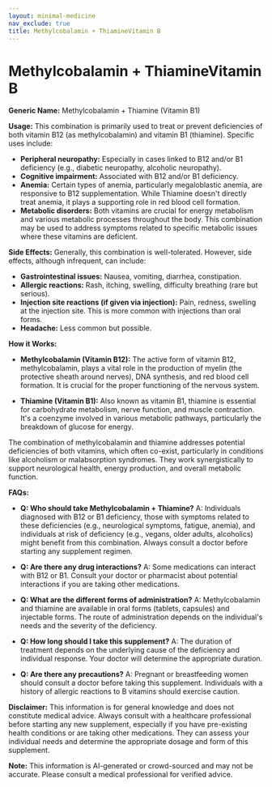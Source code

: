 ```yaml
---
layout: minimal-medicine
nav_exclude: true
title: Methylcobalamin + ThiamineVitamin B
---
```


# Methylcobalamin + ThiamineVitamin B

**Generic Name:** Methylcobalamin + Thiamine (Vitamin B1)

**Usage:** This combination is primarily used to treat or prevent deficiencies of both vitamin B12 (as methylcobalamin) and vitamin B1 (thiamine).  Specific uses include:

* **Peripheral neuropathy:**  Especially in cases linked to B12 and/or B1 deficiency (e.g., diabetic neuropathy, alcoholic neuropathy).
* **Cognitive impairment:** Associated with B12 and/or B1 deficiency.
* **Anemia:** Certain types of anemia, particularly megaloblastic anemia, are responsive to B12 supplementation.  While Thiamine doesn't directly treat anemia, it plays a supporting role in red blood cell formation.
* **Metabolic disorders:**  Both vitamins are crucial for energy metabolism and various metabolic processes throughout the body.  This combination may be used to address symptoms related to specific metabolic issues where these vitamins are deficient.


**Side Effects:**  Generally, this combination is well-tolerated. However, side effects, although infrequent, can include:

* **Gastrointestinal issues:** Nausea, vomiting, diarrhea, constipation.
* **Allergic reactions:**  Rash, itching, swelling, difficulty breathing (rare but serious).
* **Injection site reactions (if given via injection):** Pain, redness, swelling at the injection site.  This is more common with injections than oral forms.
* **Headache:**  Less common but possible.


**How it Works:**

* **Methylcobalamin (Vitamin B12):**  The active form of vitamin B12, methylcobalamin, plays a vital role in the production of myelin (the protective sheath around nerves), DNA synthesis, and red blood cell formation. It is crucial for the proper functioning of the nervous system.

* **Thiamine (Vitamin B1):** Also known as vitamin B1, thiamine is essential for carbohydrate metabolism, nerve function, and muscle contraction.  It's a coenzyme involved in various metabolic pathways, particularly the breakdown of glucose for energy.


The combination of methylcobalamin and thiamine addresses potential deficiencies of both vitamins, which often co-exist, particularly in conditions like alcoholism or malabsorption syndromes.  They work synergistically to support neurological health, energy production, and overall metabolic function.


**FAQs:**

* **Q: Who should take Methylcobalamin + Thiamine?** A: Individuals diagnosed with B12 or B1 deficiency, those with symptoms related to these deficiencies (e.g., neurological symptoms, fatigue, anemia),  and individuals at risk of deficiency (e.g., vegans, older adults, alcoholics) might benefit from this combination.  Always consult a doctor before starting any supplement regimen.

* **Q: Are there any drug interactions?** A:  Some medications can interact with B12 or B1.  Consult your doctor or pharmacist about potential interactions if you are taking other medications.

* **Q: What are the different forms of administration?** A: Methylcobalamin and thiamine are available in oral forms (tablets, capsules) and injectable forms. The route of administration depends on the individual's needs and the severity of the deficiency.

* **Q: How long should I take this supplement?** A: The duration of treatment depends on the underlying cause of the deficiency and individual response.  Your doctor will determine the appropriate duration.

* **Q:  Are there any precautions?** A:  Pregnant or breastfeeding women should consult a doctor before taking this supplement.  Individuals with a history of allergic reactions to B vitamins should exercise caution.

**Disclaimer:** This information is for general knowledge and does not constitute medical advice.  Always consult with a healthcare professional before starting any new supplement, especially if you have pre-existing health conditions or are taking other medications. They can assess your individual needs and determine the appropriate dosage and form of this supplement.


**Note:** This information is AI-generated or crowd-sourced and may not be accurate. Please consult a medical professional for verified advice.